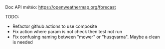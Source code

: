 
Doc API météo:
https://openweathermap.org/forecast

TODO:
- Refactor github actions to use composite
- Fix action where param is not check then test not run
- Fix confusing naming between "mower" or "husqvarna". Maybe a clean is needed